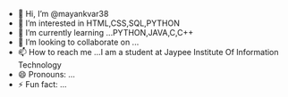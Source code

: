 - 👋 Hi, I’m @mayankvar38
- 👀 I’m interested in HTML,CSS,SQL,PYTHON
- 🌱 I’m currently learning ...PYTHON,JAVA,C,C++
- 💞️ I’m looking to collaborate on ...
- 📫 How to reach me ...I am a student at Jaypee Institute Of Information Technology 
- 😄 Pronouns: ...
- ⚡ Fun fact: ...

<!---
mayankvar38/mayankvar38 is a ✨ special ✨ repository because its `README.md` (this file) appears on your GitHub profile.
You can click the Preview link to take a look at your changes.
--->
